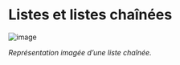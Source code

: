 # Listes et listes chaînées

![image](https://user-images.githubusercontent.com/42692272/153706558-0cf551bd-2f1e-456d-92de-a6e25d4a07d0.png)

*Représentation imagée d’une liste chaînée.*
